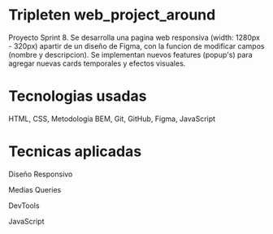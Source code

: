 # Tripleten web_project_around

Proyecto Sprint 8. Se desarrolla una pagina web responsiva (width: 1280px - 320px) apartir de un diseño de Figma, con la funcion de modificar campos (nombre y descripcion).
Se implementan nuevos features (popup's) para agregar nuevas cards temporales y efectos visuales.

# Tecnologias usadas

HTML, CSS, Metodología BEM, Git, GitHub, Figma, JavaScript

# Tecnicas aplicadas

Diseño Responsivo

Medias Queries

DevTools

JavaScript
